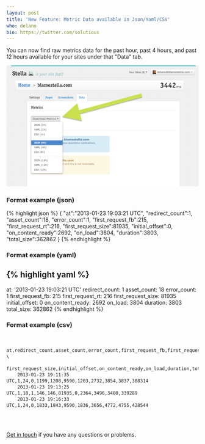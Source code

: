 ```yaml
---
layout: post
title: 'New Feature: Metric Data available in Json/Yaml/CSV'
who: delano
bio: https://twitter.com/solutious
---
```


You can now find raw metrics data for the past hour, past 4 hours, and past 12 hours available for your sites under that "Data" tab.

![Site settings](/images/assets/2013/stella-metrics-data1.png)

### Format example (json)

{% highlight json %}
{
  "at":"2013-01-23 19:03:21 UTC",
  "redirect_count":1,
  "asset_count":18,
  "error_count":1,
  "first_request_fb":215,
  "first_request_rt":216,
  "first_request_size":81935,
  "initial_offset":0,
  "on_content_ready":2692,
  "on_load":3804,
  "duration":3803,
  "total_size":362862
}
{% endhighlight %}

### Format example (yaml)
{% highlight yaml %}
---
at: '2013-01-23 19:03:21 UTC'
redirect_count: 1
asset_count: 18
error_count: 1
first_request_fb: 215
first_request_rt: 216
first_request_size: 81935
initial_offset: 0
on_content_ready: 2692
on_load: 3804
duration: 3803
total_size: 362862
{% endhighlight %}

### Format example (csv)

<div class="highlight">
<pre>
  <code class="csv">
    at,redirect_count,asset_count,error_count,first_request_fb,first_request_rt, \
    first_request_size,initial_offset,on_content_ready,on_load,duration,total_size
    2013-01-23 19:11:35 UTC,1,24,0,1199,1208,9590,1203,2732,3854,3837,388314
    2013-01-23 19:13:25 UTC,1,18,1,146,146,81935,0,2364,3496,3480,339289
    2013-01-23 19:16:33 UTC,1,24,0,1833,1843,9590,1836,3656,4772,4755,428544
  </code>
</pre>
</div>
<br/>

[Get in touch](https://www.blamestella.com/#feedback) if you have any questions or problems.
